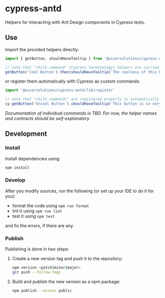 # cypress-antd

Helpers for interacting with Ant Design components in Cypress tests.


## Use

Import the provided helpers directly:

```javascript
import { getButton, shouldHaveTooltip } from '@wisersolutions/cypress-antd'

// note that "child command" (Cypress terminology) helpers are curried to be used inside `then`
getButton('Cool Button').then(shouldHaveTooltip('The coolness of this button knows no bounds.'))
```

or register them automatically with Cypress as custom commands:

```javascript
import '@wisersolutions/cypress-antd/lib/register'

// note that "child commands" are registered properly to automatically consume the yielded subject
cy.getButton('Uncool Button').shouldHaveTooltip('This button is so very sad.')
```

_Documentation of individual commands is TBD. For now, the helper names and contracts should be self-explanatory._ 

## Development

### Install

Install dependencies using:

```sh
npm install
```

### Develop

After you modify sources, run the following (or set up your IDE to do it for you):

- format the code using `npm run format`
- lint it using `npm run lint`
- test it using `npm test`

and fix the errors, if there are any.

### Publish

Publishing is done in two steps:

1. Create a new version tag and push it to the repository:
    ```sh
    npm version <patch|minor|major>
    git push --follow-tags
    ```
1. Build and publish the new version as a npm package:
    ```sh
    npm publish --access public
    ``` 
